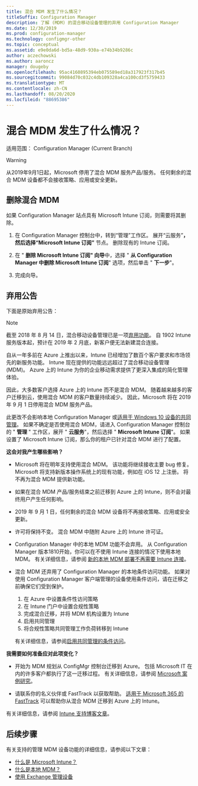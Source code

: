```yaml
---
title: 混合 MDM 发生了什么情况？
titleSuffix: Configuration Manager
description: 了解 (MDM) 的混合移动设备管理的弃用 Configuration Manager
ms.date: 12/30/2019
ms.prod: configuration-manager
ms.technology: configmgr-other
ms.topic: conceptual
ms.assetid: e9e0da6d-bd5a-48d9-930a-e74b34b9286c
author: aczechowski
ms.author: aaroncz
manager: dougeby
ms.openlocfilehash: 95ac4160895394eb075589ed18a317923f317b45
ms.sourcegitcommit: 99084d70c032c4db109328a4ca100cd3f5759433
ms.translationtype: MT
ms.contentlocale: zh-CN
ms.lasthandoff: 08/20/2020
ms.locfileid: "88695386"
---
```

# <a name="what-happened-to-hybrid-mdm"></a>混合 MDM 发生了什么情况？

适用范围：  Configuration Manager (Current Branch)

> [!WARNING]
> 从2019年9月1日起，Microsoft 停用了混合 MDM 服务产品/服务。 任何剩余的混合 MDM 设备都不会接收策略、应用或安全更新。

## <a name="remove-hybrid-mdm"></a>删除混合 MDM

如果 Configuration Manager 站点具有 Microsoft Intune 订阅，则需要将其删除。

1. 在 Configuration Manager 控制台中，转到“管理”工作区。 展开“云服务”****，然后选择“Microsoft Intune 订阅”**** 节点。 删除现有的 Intune 订阅。

1. 在 " **删除 Microsoft Intune 订阅" 向导**中，选择 " **从 Configuration Manager 中删除 Microsoft Intune 订阅**" 选项，然后单击 " **下一步**"。

1. 完成向导。

## <a name="deprecation-announcement"></a>弃用公告

下面是原始弃用公告：

> [!NOTE]  
> 截至 2018 年 8 月 14 日，混合移动设备管理已是一项[弃用功能](../../core/plan-design/changes/deprecated/removed-and-deprecated-cmfeatures.md)。 自 1902 Intune 服务版本起，预计在 2019 年 2 月底，新客户便无法新建混合连接。
> <!--Intune feature 2683117-->  
> 自从一年多前在 Azure 上推出以来，Intune 已经增加了数百个客户要求和市场领先的新服务功能。 Intune 现在提供的功能远远超过了混合移动设备管理 (MDM)。 Azure 上的 Intune 为你的企业移动需求提供了更深入集成的简化管理体验。
>
> 因此，大多数客户选择 Azure 上的 Intune 而不是混合 MDM。 随着越来越多的客户迁移到云，使用混合 MDM 的客户数量持续减少。 因此，Microsoft 将在 2019 年 9 月 1 日停用混合 MDM 服务产品。
>
> 此更改不会影响本地 Configuration Manager 或[适用于 Windows 10 设备的共同管理](../../comanage/overview.md)。 如果不确定是否使用混合 MDM，请进入 Configuration Manager 控制台的 " **管理** " 工作区，展开 " **云服务**"，然后选择 " **Microsoft Intune 订阅**"。 如果设置了 Microsoft Intune 订阅，那么你的租户已针对混合 MDM 进行了配置。
>
> **这会对我产生哪些影响？**
>
> - Microsoft 将在明年支持使用混合 MDM。 该功能将继续接收主要 bug 修复。 Microsoft 将支持新版本操作系统上的现有功能，例如在 iOS 12 上注册。 将不再为混合 MDM 提供新功能。  
>
> - 如果在混合 MDM 产品/服务结束之前迁移到 Azure 上的 Intune，则不会对最终用户产生任何影响。  
>
> - 2019 年 9 月 1 日，任何剩余的混合 MDM 设备将不再接收策略、应用或安全更新。  
>
> - 许可将保持不变。 混合 MDM 中随附 Azure 上的 Intune 许可证。  
>
> - Configuration Manager 中的本地 MDM 功能不会弃用。 从 Configuration Manager 版本1810开始，你可以在不使用 Intune 连接的情况下使用本地 MDM。 有关详细信息，请参阅 [新的本地 MDM 部署不再需要 Intune 连接](../../core/plan-design/changes/whats-new-in-version-1810.md#bkmk_opmdm)。
>
> - 混合 MDM 还弃用了 Configuration Manager 的本地条件访问功能。 如果对使用 Configuration Manager 客户端管理的设备使用条件访问，请在迁移之前确保它们受到保护。
>     1. 在 Azure 中设置条件性访问策略
>     2. 在 Intune 门户中设置合规性策略
>     3. 完成混合迁移，并将 MDM 机构设置为 Intune
>     4. 启用共同管理
>     5. 将合规性策略共同管理工作负荷转移到 Intune
>
>     有关详细信息，请参阅[启用共同管理的条件访问](../../comanage/quickstart-conditional-access.md)。
>
> **我需要如何准备应对此项变化？**
>
> - 开始为 MDM 规划从 ConfigMgr 控制台迁移到 Azure。 包括 Microsoft IT 在内的许多客户都执行了这一迁移过程。 有关详细信息，请参阅 [Microsoft 案例研究](https://aka.ms/Intune_MSFT)。  
>
> - 请联系你的名义伙伴或 FastTrack 以获取帮助。 [适用于 Microsoft 365 的 FastTrack](https://aka.ms/hybrid_fasttrack) 可以帮助你从混合 MDM 迁移到 Azure 上的 Intune。
>
> 有关详细信息，请参阅 [Intune 支持博客文章](https://aka.ms/hybrid_notification)。

## <a name="next-steps"></a>后续步骤

有关支持的管理 MDM 设备功能的详细信息，请参阅以下文章：

- [什么是 Microsoft Intune？](/intune/what-is-intune)
- [什么是本地 MDM？](manage-mobile-devices-with-on-premises-infrastructure.md)
- [使用 Exchange 管理设备](../deploy-use/manage-mobile-devices-with-exchange-activesync.md)